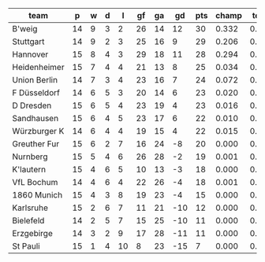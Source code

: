 |     team     | p  | w | d | l  | gf | ga | gd  | pts | champ | top2  | top3  | top4  |  5-7  | bot4  | bot3  | bot2  |
|--------------|----|---|---|----|----|----|-----|-----|-------|-------|-------|-------|-------|-------|-------|-------|
| B'weig       | 14 | 9 | 3 |  2 | 26 | 14 |  12 |  30 | 0.332 | 0.567 | 0.728 | 0.832 | 0.137 | 0.000 | 0.000 | 0.000|
| Stuttgart    | 14 | 9 | 2 |  3 | 25 | 16 |   9 |  29 | 0.206 | 0.417 | 0.593 | 0.726 | 0.209 | 0.000 | 0.000 | 0.000|
| Hannover     | 15 | 8 | 4 |  3 | 29 | 18 |  11 |  28 | 0.294 | 0.529 | 0.699 | 0.809 | 0.151 | 0.000 | 0.000 | 0.000|
| Heidenheimer | 15 | 7 | 4 |  4 | 21 | 13 |   8 |  25 | 0.034 | 0.095 | 0.194 | 0.313 | 0.370 | 0.003 | 0.001 | 0.000|
| Union Berlin | 14 | 7 | 3 |  4 | 23 | 16 |   7 |  24 | 0.072 | 0.180 | 0.316 | 0.467 | 0.334 | 0.001 | 0.000 | 0.000|
| F Düsseldorf | 14 | 6 | 5 |  3 | 20 | 14 |   6 |  23 | 0.020 | 0.061 | 0.124 | 0.216 | 0.337 | 0.010 | 0.003 | 0.000|
| D Dresden    | 15 | 6 | 5 |  4 | 23 | 19 |   4 |  23 | 0.016 | 0.055 | 0.113 | 0.195 | 0.341 | 0.012 | 0.004 | 0.001|
| Sandhausen   | 15 | 6 | 4 |  5 | 23 | 17 |   6 |  22 | 0.010 | 0.039 | 0.086 | 0.160 | 0.318 | 0.014 | 0.003 | 0.001|
| Würzburger K | 14 | 6 | 4 |  4 | 19 | 15 |   4 |  22 | 0.015 | 0.047 | 0.108 | 0.185 | 0.327 | 0.010 | 0.002 | 0.001|
| Greuther Fur | 15 | 6 | 2 |  7 | 16 | 24 |  -8 |  20 | 0.000 | 0.002 | 0.007 | 0.019 | 0.090 | 0.140 | 0.063 | 0.023|
| Nurnberg     | 15 | 5 | 4 |  6 | 26 | 28 |  -2 |  19 | 0.001 | 0.006 | 0.017 | 0.040 | 0.148 | 0.086 | 0.039 | 0.012|
| K'lautern    | 15 | 4 | 6 |  5 | 10 | 13 |  -3 |  18 | 0.000 | 0.001 | 0.005 | 0.012 | 0.078 | 0.178 | 0.086 | 0.029|
| VfL Bochum   | 14 | 4 | 6 |  4 | 22 | 26 |  -4 |  18 | 0.001 | 0.003 | 0.009 | 0.023 | 0.110 | 0.129 | 0.060 | 0.021|
| 1860 Munich  | 15 | 4 | 3 |  8 | 19 | 23 |  -4 |  15 | 0.000 | 0.001 | 0.002 | 0.006 | 0.040 | 0.279 | 0.148 | 0.059|
| Karlsruhe    | 15 | 2 | 6 |  7 | 11 | 21 | -10 |  12 | 0.000 | 0.000 | 0.000 | 0.000 | 0.001 | 0.820 | 0.677 | 0.465|
| Bielefeld    | 14 | 2 | 5 |  7 | 15 | 25 | -10 |  11 | 0.000 | 0.000 | 0.000 | 0.000 | 0.004 | 0.682 | 0.502 | 0.288|
| Erzgebirge   | 14 | 3 | 2 |  9 | 17 | 28 | -11 |  11 | 0.000 | 0.000 | 0.000 | 0.000 | 0.005 | 0.682 | 0.510 | 0.306|
| St Pauli     | 15 | 1 | 4 | 10 |  8 | 23 | -15 |   7 | 0.000 | 0.000 | 0.000 | 0.000 | 0.000 | 0.955 | 0.902 | 0.794|
